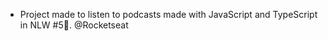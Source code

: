 * Project made to listen to podcasts made with JavaScript and TypeScript in NLW #5:rocket:. @Rocketseat
